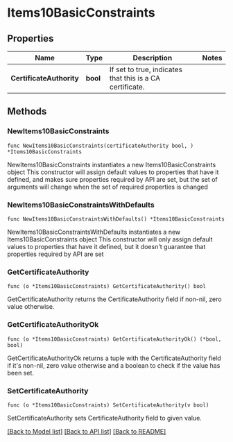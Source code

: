# Items10BasicConstraints

## Properties

Name | Type | Description | Notes
------------ | ------------- | ------------- | -------------
**CertificateAuthority** | **bool** | If set to true, indicates that this is a CA certificate. | 

## Methods

### NewItems10BasicConstraints

`func NewItems10BasicConstraints(certificateAuthority bool, ) *Items10BasicConstraints`

NewItems10BasicConstraints instantiates a new Items10BasicConstraints object
This constructor will assign default values to properties that have it defined,
and makes sure properties required by API are set, but the set of arguments
will change when the set of required properties is changed

### NewItems10BasicConstraintsWithDefaults

`func NewItems10BasicConstraintsWithDefaults() *Items10BasicConstraints`

NewItems10BasicConstraintsWithDefaults instantiates a new Items10BasicConstraints object
This constructor will only assign default values to properties that have it defined,
but it doesn't guarantee that properties required by API are set

### GetCertificateAuthority

`func (o *Items10BasicConstraints) GetCertificateAuthority() bool`

GetCertificateAuthority returns the CertificateAuthority field if non-nil, zero value otherwise.

### GetCertificateAuthorityOk

`func (o *Items10BasicConstraints) GetCertificateAuthorityOk() (*bool, bool)`

GetCertificateAuthorityOk returns a tuple with the CertificateAuthority field if it's non-nil, zero value otherwise
and a boolean to check if the value has been set.

### SetCertificateAuthority

`func (o *Items10BasicConstraints) SetCertificateAuthority(v bool)`

SetCertificateAuthority sets CertificateAuthority field to given value.



[[Back to Model list]](../README.md#documentation-for-models) [[Back to API list]](../README.md#documentation-for-api-endpoints) [[Back to README]](../README.md)


